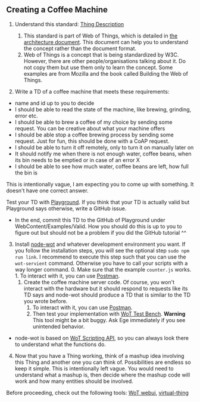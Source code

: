 ## Creating a Coffee Machine

1. Understand this standard: [Thing Description](https://www.w3.org/TR/wot-thing-description/)
	1. This standard is part of Web of Things, which is detailed in [the architecture document](https://w3c.github.io/wot-architecture/). This document can help you to understand the concept rather than the document format. 
	2. Web of Things is a concept that is being standardized by W3C. However, there are other people/organisations talking about it. Do not copy them but use them only to learn the concept. Some examples are from Mozilla and the book called Building the Web of Things.

2. Write a TD of a coffee machine that meets these requirements:

* name and id up to you to decide
* I should be able to read the state of the machine, like brewing, grinding, error etc.
* I should be able to brew a coffee of my choice by sending some request. You can be creative
about what your machine offers
* I should be able stop a coffee brewing process by sending some request. Just for fun, this should be done with a CoAP request.
* I should be able to turn it off remotely, only to turn it on manually later on
* It should notify me when there is not enough water, coffee beans, when its bin needs to be
emptied or in case of an error X
* I should be able to see how much water, coffee beans are left, how full the bin is

This is intentionally vague, I am expecting you to come up with something. It doesn't have one correct answer. 

Test your TD with [Playground](http://plugfest.thingweb.io/playground/). If you think that your TD is actually valid but Playground says otherwise, write a GitHub issue.

* In the end, commit this TD to the GitHub of Playground under WebContent/Examples/Valid. How you should do this is up to you to figure out but should not be a problem if you did the GitHub tutorial ^^
  
3. Install [node-wot](https://github.com/eclipse/thingweb.node-wot) and whatever development environment you want. If you follow the installation steps, you will see the optional step `sudo npm run link`. I recommend to execute this step such that you can use the `wot-servient` command. Otherwise you have to call your scripts with a way longer command.
    0. Make sure that the example `counter.js` works.
        1. To interact with it, you can use [Postman](https://www.getpostman.com/).
    1. Create the coffee machine server code. Of course, you won't interact with the hardware but it should respond to requests like its TD says and node-wot should produce a TD that is similar to the TD you wrote before. 
	   1. To interact with it, you can use [Postman](https://www.getpostman.com/).
	   2. Then test your implementation with [WoT Test Bench](https://github.com/tum-ei-esi/testbench). **Warning** This tool might be a bit buggy. Ask Ege immediately if you see unintended behavior.
* node-wot is based on [WoT Scripting API](https://w3c.github.io/wot-scripting-api/), so you can always look there to understand what the functions do.

4. Now that you have a Thing working, think of a mashup idea involving this Thing and another one you can think of. Possibilities are endless so keep it simple. This is intentionally left vague. You would need to understand what a mashup is, then decide where the mashup code will work and how many entities should be involved.

 Before proceeding, check out the following tools: [WoT webui](http://plugfest.thingweb.io/webui), [virtual-thing](https://www.npmjs.com/package/virtual-thing)